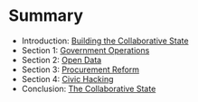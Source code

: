 # Summary

* Introduction: [Building the Collaborative State](README.md)
* Section 1: [Government Operations](government_operations.md)
* Section 2: [Open Data](open_data.md)
* Section 3: [Procurement Reform](procurement_reform.md)
* Section 4: [Civic Hacking](civic_hacking.md)
* Conclusion: [The Collaborative State](the-collaborative-state.md)

